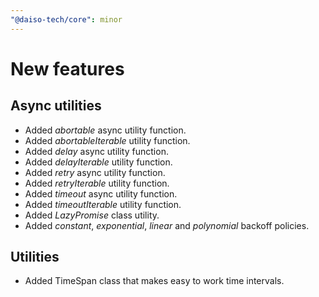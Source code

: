 ```yaml
---
"@daiso-tech/core": minor
---
```


# New features
## Async utilities
* Added <i>abortable</i> async utility function.
* Added <i>abortableIterable</i> utility function.
* Added <i>delay</i> async utility function.
* Added <i>delayIterable</i> utility function.
* Added <i>retry</i> async utility function.
* Added <i>retryIterable</i> utility function.
* Added <i>timeout</i> async utility function.
* Added <i>timeoutIterable</i> utility function.
* Added <i>LazyPromise</i> class utility.
* Added <i>constant</i>, <i>exponential</i>, <i>linear</i> and <i>polynomial</i> backoff policies.

## Utilities
* Added TimeSpan class that makes easy to work time intervals.